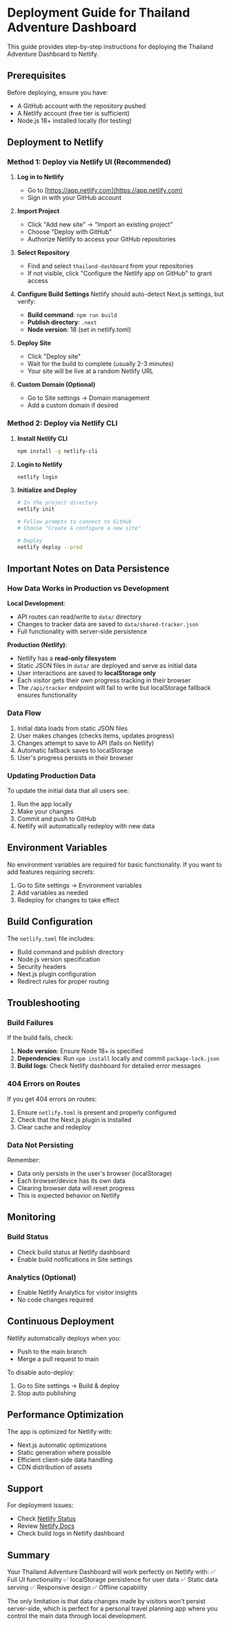 # Deployment Guide for Thailand Adventure Dashboard

This guide provides step-by-step instructions for deploying the Thailand Adventure Dashboard to Netlify.

## Prerequisites

Before deploying, ensure you have:
- A GitHub account with the repository pushed
- A Netlify account (free tier is sufficient)
- Node.js 18+ installed locally (for testing)

## Deployment to Netlify

### Method 1: Deploy via Netlify UI (Recommended)

1. **Log in to Netlify**
   - Go to [https://app.netlify.com](https://app.netlify.com)
   - Sign in with your GitHub account

2. **Import Project**
   - Click "Add new site" → "Import an existing project"
   - Choose "Deploy with GitHub"
   - Authorize Netlify to access your GitHub repositories

3. **Select Repository**
   - Find and select `thailand-dashboard` from your repositories
   - If not visible, click "Configure the Netlify app on GitHub" to grant access

4. **Configure Build Settings**
   Netlify should auto-detect Next.js settings, but verify:
   - **Build command**: `npm run build`
   - **Publish directory**: `.next`
   - **Node version**: 18 (set in netlify.toml)

5. **Deploy Site**
   - Click "Deploy site"
   - Wait for the build to complete (usually 2-3 minutes)
   - Your site will be live at a random Netlify URL

6. **Custom Domain (Optional)**
   - Go to Site settings → Domain management
   - Add a custom domain if desired

### Method 2: Deploy via Netlify CLI

1. **Install Netlify CLI**
   ```bash
   npm install -g netlify-cli
   ```

2. **Login to Netlify**
   ```bash
   netlify login
   ```

3. **Initialize and Deploy**
   ```bash
   # In the project directory
   netlify init
   
   # Follow prompts to connect to GitHub
   # Choose "Create & configure a new site"
   
   # Deploy
   netlify deploy --prod
   ```

## Important Notes on Data Persistence

### How Data Works in Production vs Development

**Local Development**:
- API routes can read/write to `data/` directory
- Changes to tracker data are saved to `data/shared-tracker.json`
- Full functionality with server-side persistence

**Production (Netlify)**:
- Netlify has a **read-only filesystem**
- Static JSON files in `data/` are deployed and serve as initial data
- User interactions are saved to **localStorage only**
- Each visitor gets their own progress tracking in their browser
- The `/api/tracker` endpoint will fail to write but localStorage fallback ensures functionality

### Data Flow
1. Initial data loads from static JSON files
2. User makes changes (checks items, updates progress)
3. Changes attempt to save to API (fails on Netlify)
4. Automatic fallback saves to localStorage
5. User's progress persists in their browser

### Updating Production Data
To update the initial data that all users see:
1. Run the app locally
2. Make your changes
3. Commit and push to GitHub
4. Netlify will automatically redeploy with new data

## Environment Variables

No environment variables are required for basic functionality. If you want to add features requiring secrets:

1. Go to Site settings → Environment variables
2. Add variables as needed
3. Redeploy for changes to take effect

## Build Configuration

The `netlify.toml` file includes:
- Build command and publish directory
- Node.js version specification
- Security headers
- Next.js plugin configuration
- Redirect rules for proper routing

## Troubleshooting

### Build Failures

If the build fails, check:
1. **Node version**: Ensure Node 18+ is specified
2. **Dependencies**: Run `npm install` locally and commit `package-lock.json`
3. **Build logs**: Check Netlify dashboard for detailed error messages

### 404 Errors on Routes

If you get 404 errors on routes:
1. Ensure `netlify.toml` is present and properly configured
2. Check that the Next.js plugin is installed
3. Clear cache and redeploy

### Data Not Persisting

Remember:
- Data only persists in the user's browser (localStorage)
- Each browser/device has its own data
- Clearing browser data will reset progress
- This is expected behavior on Netlify

## Monitoring

### Build Status
- Check build status at Netlify dashboard
- Enable build notifications in Site settings

### Analytics (Optional)
- Enable Netlify Analytics for visitor insights
- No code changes required

## Continuous Deployment

Netlify automatically deploys when you:
- Push to the main branch
- Merge a pull request to main

To disable auto-deploy:
1. Go to Site settings → Build & deploy
2. Stop auto publishing

## Performance Optimization

The app is optimized for Netlify with:
- Next.js automatic optimizations
- Static generation where possible
- Efficient client-side data handling
- CDN distribution of assets

## Support

For deployment issues:
- Check [Netlify Status](https://www.netlifystatus.com/)
- Review [Netlify Docs](https://docs.netlify.com/)
- Check build logs in Netlify dashboard

## Summary

Your Thailand Adventure Dashboard will work perfectly on Netlify with:
✅ Full UI functionality
✅ localStorage persistence for user data
✅ Static data serving
✅ Responsive design
✅ Offline capability

The only limitation is that data changes made by visitors won't persist server-side, which is perfect for a personal travel planning app where you control the main data through local development.